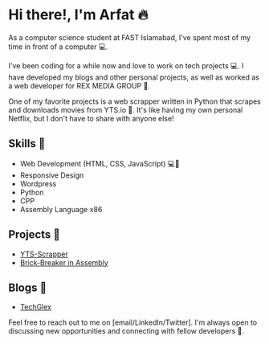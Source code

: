 # Hi there!, I'm Arfat 🔥

As a computer science student at FAST Islamabad, I've spent most of my time in front of a computer 💻.

I've been coding for a while now and love to work on tech projects 💻. I have developed my blogs and other personal projects, as well as worked as a web developer for REX MEDIA GROUP 💼. 

One of my favorite projects is a web scrapper written in Python that scrapes and downloads movies from YTS.io 🎥. It's like having my own personal Netflix, but I don't have to share with anyone else!

## Skills 💪
- Web Development (HTML, CSS, JavaScript) 💻🎨
- Responsive Design 
- Wordpress
- Python
- CPP
- Assembly Language x86

## Projects 🚀
- [YTS-Scrapper](https://github.com/arfatkh/YTSDownloader)
- [Brick-Breaker in Assembly ](https://github.com/arfatkh/BrickBreakerAssembly)

## Blogs 📝
- [TechGlex](https://techglex.blogspot.com)


Feel free to reach out to me on [email/LinkedIn/Twitter]. I'm always open to discussing new opportunities and connecting with fellow developers 🤝.
